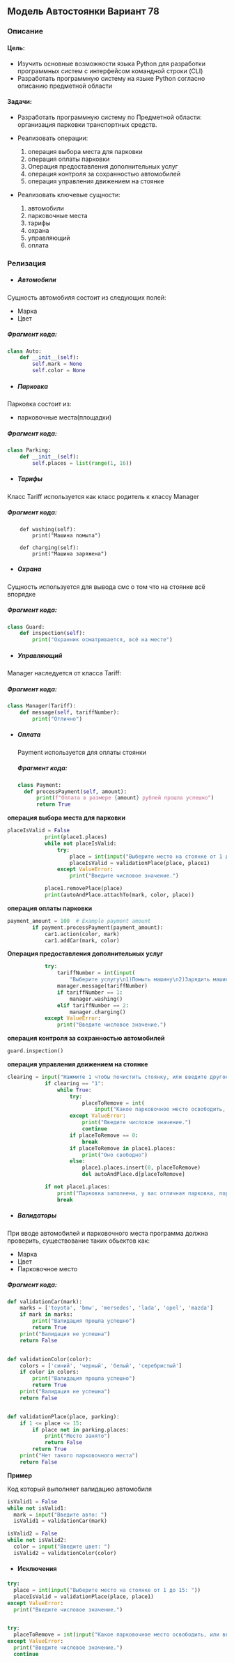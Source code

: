 ## Модель Автостоянки Вариант 78

### Описание

#### Цель:  

- Изучить основные возможности языка Python для разработки программных систем с интерфейсом командной строки (CLI) 
- Разработать программную систему на языке Python согласно описанию предметной области

#### Задачи: 

- Разработать программную систему по Предметной области: организация парковки транспортных средств. 
- Реализовать операции:
    1. операция выбора места для парковки
    2. операция оплаты парковки
    3. Операция предоставления дополнительных услуг
    4. операция контроля за сохранностью автомобилей
    5. операция управления движением на стоянке

- Реализовать ключевые сущности:
    1. автомобили
    2. парковочные места
    3. тарифы
    4. охрана
    5. управляющий
    6. оплата


### Релизация

 - ##### Автомобили

Cущность автомобиля состоит из следующих полей:

- Марка
- Цвет

##### Фрагмент кода:
```python
class Auto:
    def __init__(self):
        self.mark = None
        self.color = None
```

- ##### Парковка

Парковка состоит из:

 - парковочные места(площадки)

##### Фрагмент кода:
```python
class Parking:
    def __init__(self):
        self.places = list(range(1, 16))
```

- ##### Тарифы

Класс Tariff используется как класс родитель к классу Manager

##### Фрагмент кода:
```class Tariff:
    def washing(self):
        print("Машина помыта")

    def charging(self):
        print("Машина заряжена")
```

- ##### Охрана

Сущность используется для вывода смс о том что на стоянке всё впорядке

##### Фрагмент кода:
```python
class Guard:
    def inspection(self):
        print("Охранник осматривается, всё на месте")
```

- ##### Управляющий

Manager наследуется от класса Tariff:

##### Фрагмент кода:
```python
class Manager(Tariff):
    def message(self, tariffNumber):
        print("Отлично")
```

- ##### Оплата

  Payment используется для оплаты стоянки

  ##### Фрагмент кода:
  ```python
  class Payment:
    def processPayment(self, amount):
        print(f"Оплата в размере {amount} рублей прошла успешно")
        return True
  ```

__операция выбора места для парковки__

```python
placeIsValid = False
            print(place1.places)
            while not placeIsValid:
                try:
                    place = int(input("Выберите место на стоянке от 1 до 15: "))
                    placeIsValid = validationPlace(place, place1)
                except ValueError:
                    print("Введите числовое значение.")

            place1.removePlace(place)
            print(autoAndPlace.attachTo(mark, color, place))
```

__операция оплаты парковки__

```python
payment_amount = 100  # Example payment amount
        if payment.processPayment(payment_amount):
            car1.action(color, mark)
            car1.addCar(mark, color)
```

__Операция предоставления дополнительных услуг__

```python
            try:
                tariffNumber = int(input(
                    "Выберите услугу\n1)Помыть машину\n2)Зарядить машину\nЧтобы ничего не выбрать наберите что угодно: "))
                manager.message(tariffNumber)
                if tariffNumber == 1:
                    manager.washing()
                elif tariffNumber == 2:
                    manager.charging()
            except ValueError:
                print("Введите числовое значение.")
```

__операция контроля за сохранностью автомобилей__

```python
guard.inspection()
```

__операция управления движением на стоянке__

```python
clearing = input("Нажмите 1 чтобы почистить стоянку, или введите другое чтобы пропустить это: ")
            if clearing == "1":
                while True:
                    try:
                        placeToRemove = int(
                            input("Какое парковочное место освободить, или введите 0 чтобы не освобождать: "))
                    except ValueError:
                        print("Введите числовое значение.")
                        continue
                    if placeToRemove == 0:
                        break
                    if placeToRemove in place1.places:
                        print("Оно свободно")
                    else:
                        place1.places.insert(0, placeToRemove)
                        del autoAndPlace.d[placeToRemove]

            if not place1.places:
                print("Парковка заполнена, у вас отличная парковка, пора расширяться!")
                break
```

- ##### Валидаторы

При вводе автомобилей и парковочного места программа должна проверить, существование таких обьектов как:
 - Марка
 - Цвет
 - Парковочное место


##### Фрагмент кода:
```python
def validationCar(mark):
    marks = ['toyota', 'bmw', 'mersedes', 'lada', 'opel', 'mazda']
    if mark in marks:
        print("Валидация прошла успешно")
        return True
    print("Валидация не успешна")
    return False


def validationColor(color):
    colors = ['синий', 'черный', 'белый', 'серебристый']
    if color in colors:
        print("Валидация прошла успешно")
        return True
    print("Валидация не успешна")
    return False


def validationPlace(place, parking):
    if 1 <= place <= 15:
        if place not in parking.places:
            print("Место занято")
            return False
        return True
    print("Нет такого парковочного места")
    return False
```

__Пример__

Код который выполняет валидацию автомобиля

```python
isValid1 = False
while not isValid1:
  mark = input("Введите авто: ")
  isValid1 = validationCar(mark)

isValid2 = False
while not isValid2:
  color = input("Введите цвет: ")
  isValid2 = validationColor(color)
```

- #### Исключения

```python
try:
  place = int(input("Выберите место на стоянке от 1 до 15: "))
  placeIsValid = validationPlace(place, place1)
except ValueError:
  print("Введите числовое значение.")


try:
  placeToRemove = int(input("Какое парковочное место освободить, или введите 0 чтобы не освобождать: "))
except ValueError:
  print("Введите числовое значение.")
  continue
```
